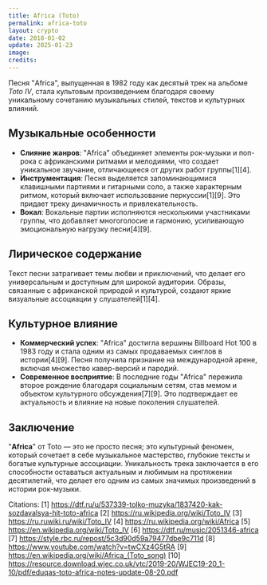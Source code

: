 ```yaml
---
title: Africa (Toto)
permalink: africa-toto
layout: crypto
date: 2018-01-02
update: 2025-01-23
image:
credits:
---
```


Песня "Africa", выпущенная в 1982 году как десятый трек на альбоме *Toto IV*, стала культовым произведением благодаря своему уникальному сочетанию музыкальных стилей, текстов и культурных влияний.

## Музыкальные особенности

- **Слияние жанров**: "Africa" объединяет элементы рок-музыки и поп-рока с африканскими ритмами и мелодиями, что создает уникальное звучание, отличающееся от других работ группы[1][4].
- **Инструментация**: Песня выделяется запоминающимися клавишными партиями и гитарными соло, а также характерным ритмом, который включает использование перкуссии[1][9]. Это придает треку динамичность и привлекательность.
- **Вокал**: Вокальные партии исполняются несколькими участниками группы, что добавляет многоголосие и гармонию, усиливающую эмоциональную нагрузку песни[4][9].

## Лирическое содержание
Текст песни затрагивает темы любви и приключений, что делает его универсальным и доступным для широкой аудитории. Образы, связанные с африканской природой и культурой, создают яркие визуальные ассоциации у слушателей[1][4].

## Культурное влияние
- **Коммерческий успех**: "Africa" достигла вершины Billboard Hot 100 в 1983 году и стала одним из самых продаваемых синглов в истории[4][9]. Песня получила признание на международной арене, включая множество кавер-версий и пародий.
- **Современное восприятие**: В последние годы "Africa" пережила второе рождение благодаря социальным сетям, став мемом и объектом культурного обсуждения[7][9]. Это подтверждает ее актуальность и влияние на новые поколения слушателей.

## Заключение
"**Africa**" от Toto — это не просто песня; это культурный феномен, который сочетает в себе музыкальное мастерство, глубокие тексты и богатые культурные ассоциации. Уникальность трека заключается в его способности оставаться актуальным и любимым на протяжении десятилетий, что делает его одним из самых значимых произведений в истории рок-музыки.

Citations:
[1] https://dtf.ru/u/537339-tolko-muzyka/1837420-kak-sozdavalsya-hit-toto-africa
[2] https://ru.wikipedia.org/wiki/Toto_IV
[3] https://ru.ruwiki.ru/wiki/Toto_IV
[4] https://ru.wikipedia.org/wiki/Africa
[5] https://en.wikipedia.org/wiki/Toto_IV
[6] https://dtf.ru/music/2051346-africa
[7] https://style.rbc.ru/repost/5c3d90d59a79477dbe9c711d
[8] https://www.youtube.com/watch?v=twCXz4G5tRA
[9] https://en.wikipedia.org/wiki/Africa_(Toto_song)
[10] https://resource.download.wjec.co.uk/vtc/2019-20/WJEC19-20_1-10/pdf/eduqas-toto-africa-notes-update-08-20.pdf
